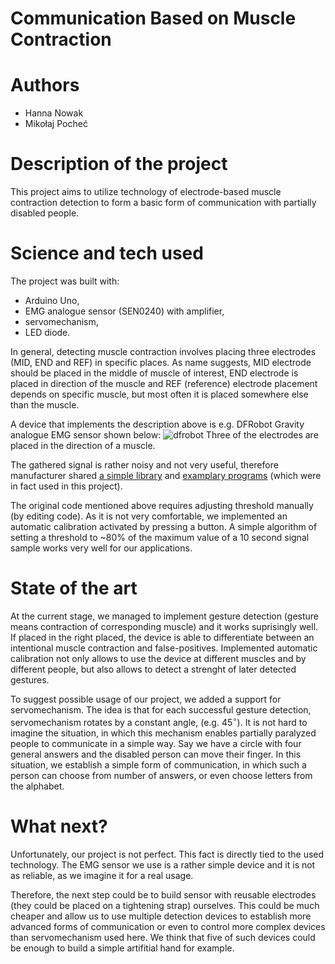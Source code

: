 # Communication Based on Muscle Contraction
# Authors 
- Hanna Nowak
- Mikołaj Pocheć
# Description of the project 
This project aims to utilize technology of electrode-based muscle contraction detection to form a basic form of communication with partially disabled people.
# Science and tech used 
The project was built with:
- Arduino Uno,
- EMG analogue sensor (SEN0240) with amplifier,
- servomechanism,
- LED diode.

In general, detecting muscle contraction involves placing three electrodes (MID, END and REF) in specific places. As name suggests, MID electrode should be placed in the middle of muscle of interest, END electrode is placed in direction of the muscle and REF (reference) electrode placement depends on specific muscle, but most often it is placed somewhere else than the muscle.

A device that implements the description above is e.g. DFRobot Gravity analogue EMG sensor shown below:
![dfrobot](https://github.com/ComplexityGarage/ExemplaryProject4/assets/86022023/78845ea4-7286-4cdb-b9a1-3f83f1af4bf9)
Three of the electrodes are placed in the direction of a muscle. 

The gathered signal is rather noisy and not very useful, therefore manufacturer shared [a simple library](https://codeload.github.com/yuyouliang/EMG_Filter/zip/master) and [examplary programs](https://wiki.dfrobot.com/Analog_EMG_Sensor_by_OYMotion_SKU_SEN0240) (which were in fact used in this project).

The original code mentioned above requires adjusting threshold manually (by editing code). As it is not very comfortable, we implemented an automatic calibration activated by pressing a button. A simple algorithm of setting a threshold to ~80% of the maximum value of a 10 second signal sample works very well for our applications.
# State of the art 
At the current stage, we managed to implement gesture detection (gesture means contraction of corresponding muscle) and it works suprisingly well. If placed in the right placed, the device is able to differentiate between an intentional muscle contraction and false-positives. Implemented automatic calibration not only allows to use the device at different muscles and by different people, but also allows to detect a strenght of later detected gestures. 

To suggest possible usage of our project, we added a support for servomechanism. 
The idea is that for each successful gesture detection, servomechanism rotates by a constant angle, (e.g. $45^\circ$). It is not hard to imagine the situation, in which this mechanism enables partially paralyzed people to communicate in a simple way. Say we have a circle with four general answers and the disabled person can move their finger. In this situation, we establish a simple form of communication, in which such a person can choose from number of answers, or even choose letters from the alphabet.

# What next?
Unfortunately, our project is not perfect. This fact is directly tied to the used technology. The EMG sensor we use is a rather simple device and it is not as reliable, as we imagine it for a real usage. 

Therefore, the next step could be to build sensor with reusable electrodes (they could be placed on a tightening strap) ourselves. This could be much cheaper and allow us to use multiple detection devices to establish more advanced forms of communication or even to control more complex devices than servomechanism used here. We think that five of such devices could be enough to build a simple artifitial hand for example.
